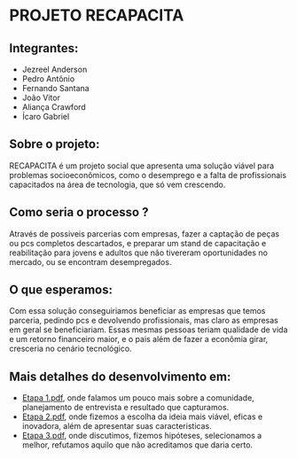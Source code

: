# PROJETO RECAPACITA
## Integrantes:
* Jezreel Anderson 
* Pedro Antônio 
* Fernando Santana 
* João Vitor 
* Aliança Crawford 
* Ícaro Gabriel 

## Sobre o projeto:
RECAPACITA é um projeto social que apresenta uma solução viável para problemas socioeconômicos,
como o desemprego e a falta de profissionais capacitados na área de tecnologia, que só vem crescendo.

## Como seria o processo ?

Através de possiveis parcerias com empresas, fazer a captação de peças ou pcs completos descartados,
e preparar um stand de capacitação e reabilitação para jovens e adultos que não tivereram oportunidades
no mercado, ou se encontram desempregados.

## O que esperamos:

Com essa solução conseguiriamos beneficiar as empresas que temos parceria, pedindo pcs e devolvendo profissionais, 
mas claro as empresas em geral se beneficiariam. Essas mesmas pessoas teriam qualidade de vida e um retorno financeiro maior,
e o pais além de fazer a econômia girar, cresceria no cenário tecnológico.


## Mais detalhes do desenvolvimento em:
* [Etapa 1.pdf](https://github.com/Jezin010/Vida-e-carreira/files/8912026/Etapa.1.pdf), onde falamos um pouco mais sobre a comunidade,
planejamento de entrevista e resultado que capturamos.
* [Etapa 2.pdf](https://github.com/Jezin010/Vida-e-carreira/files/8912049/Etapa.2.pdf), onde fizemos a escolha da ideia mais viável, eficas e inovadora,
além de apresentar suas caracteristicas.
* [Etapa 3.pdf](https://github.com/Jezin010/Vida-e-carreira/files/8911928/Etapa.3.pdf), onde discutimos, fizemos hipóteses, selecionamos a melhor,
refutamos aquilo que não acreditamos que daria certo.

